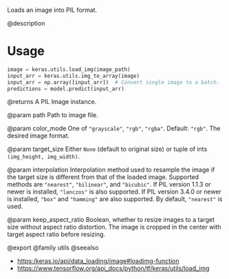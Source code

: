 Loads an image into PIL format.

@description

# Usage
```python
image = keras.utils.load_img(image_path)
input_arr = keras.utils.img_to_array(image)
input_arr = np.array([input_arr])  # Convert single image to a batch.
predictions = model.predict(input_arr)
```

@returns
    A PIL Image instance.

@param path
Path to image file.

@param color_mode
One of `"grayscale"`, `"rgb"`, `"rgba"`. Default: `"rgb"`.
The desired image format.

@param target_size
Either `None` (default to original size) or tuple of ints
`(img_height, img_width)`.

@param interpolation
Interpolation method used to resample the image if the
target size is different from that of the loaded image. Supported
methods are `"nearest"`, `"bilinear"`, and `"bicubic"`.
If PIL version 1.1.3 or newer is installed, `"lanczos"`
is also supported. If PIL version 3.4.0 or newer is installed,
`"box"` and `"hamming"` are also
supported. By default, `"nearest"` is used.

@param keep_aspect_ratio
Boolean, whether to resize images to a target
size without aspect ratio distortion. The image is cropped in
the center with target aspect ratio before resizing.

@export
@family utils
@seealso
+ <https:/keras.io/api/data_loading/image#loadimg-function>
+ <https://www.tensorflow.org/api_docs/python/tf/keras/utils/load_img>
